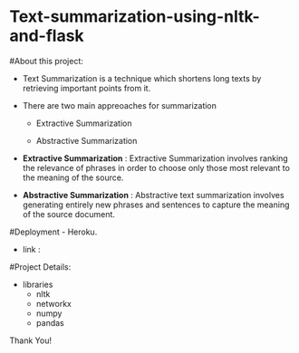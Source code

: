 # Text-summarization-using-nltk-and-flask

#About this project: 

   - Text Summarization is a technique which shortens long texts by retrieving important points from it.
   - There are  two main appreoaches for summarization
 
       - Extractive Summarization
         
        - Abstractive Summarization

   - **Extractive Summarization** : Extractive Summarization involves ranking the relevance of phrases in order to choose only those most relevant to the meaning of the source.
    
   - **Abstractive Summarization** : Abstractive text summarization involves generating entirely new phrases and sentences to capture the meaning of the source document. 
    

#Deployment - Heroku.
- link :

#Project Details:
- libraries 
     - nltk
     - networkx
     - numpy
     - pandas

Thank You!
